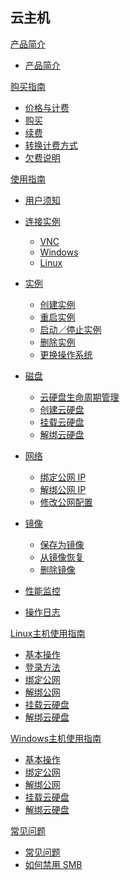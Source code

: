 ﻿## 云主机

[产品简介]()
* [产品简介](容器服务/云主机/产品简介/云主机产品简介.md)

[购买指南]()
* [价格与计费](容器服务/云主机/购买指南/价格与计费.md)
* [购买]()
* [续费]()
* [转换计费方式]()
* [欠费说明]()

[使用指南]()

* [用户须知](容器服务/云主机/使用指南/云主机用户须知.md) 
* [连接实例]()

	* [VNC]()
	* [Windows]()
	* [Linux]()
* [实例]()

	* [创建实例](容器服务/云主机/使用指南/实例/创建云主机.md)
	* [重启实例](容器服务/云主机/使用指南/实例/重启云主机.md)
	* [启动／停止实例](容器服务/云主机/使用指南/实例/启动停止云主机.md)
	* [删除实例](容器服务/云主机/使用指南/实例/删除云主机.md)
	* [更换操作系统]()
* [磁盘]()

	* [云硬盘生命周期管理](容器服务/云主机/使用指南/磁盘/云硬盘生命周期管理.md)
	* [创建云硬盘](容器服务/云主机/使用指南/磁盘/创建云硬盘.md)
	* [挂载云硬盘](容器服务/云主机/使用指南/磁盘/挂载云硬盘.md)
	* [解绑云硬盘](容器服务/云主机/使用指南/磁盘/解绑云硬盘.md)
* [网络]()

	* [绑定公网 IP]()
	* [解绑公网 IP]()
	* [修改公网配置]()
* [镜像]()

	* [保存为镜像](容器服务/云主机/使用指南/镜像/云主机-保存为镜像.md)
	* [从镜像恢复](容器服务/云主机/使用指南/镜像/云主机-从镜像恢复.md)
	* [删除镜像](容器服务/云主机/使用指南/镜像/云主机-删除镜像.md)
* [性能监控]()
* [操作日志]()




[Linux主机使用指南]()  

* [基本操作](容器服务/云主机/使用指南/linux主机基本操作.md)
* [登录方法](容器服务/云主机/使用指南/linux主机登录方法.md)
* [绑定公网](容器服务/云主机/使用指南/linux主机绑定公网IP.md)
* [解绑公网](容器服务/云主机/使用指南/linux主机解绑公网IP.md)
* [挂载云硬盘](容器服务/云主机/使用指南/linux主机挂载云硬盘.md)
* [解绑云硬盘](容器服务/云主机/使用指南/linux主机解绑云硬盘.md)

[Windows主机使用指南]()  

* [基本操作](容器服务/云主机/使用指南/windows主机基本操作.md)
* [绑定公网](容器服务/云主机/使用指南/绑定公网IP.md)
* [解绑公网](容器服务/云主机/使用指南/解绑公网IP.md)
* [挂载云硬盘](容器服务/云主机/使用指南/挂载云硬盘.md)
* [解绑云硬盘](容器服务/云主机/使用指南/解绑云硬盘.md)  



[常见问题]()

* [常见问题](容器服务/云主机/常见问题/常见问题.md)
* [如何禁用 SMB](容器服务/云主机/常见问题/如何禁用SMB.md)
